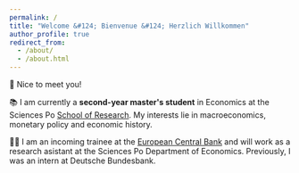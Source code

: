 ```yaml
---
permalink: /
title: "Welcome &#124; Bienvenue &#124; Herzlich Willkommen"
author_profile: true
redirect_from: 
  - /about/
  - /about.html
---
```


👋 Nice to meet you! 

📚 I am currently a  **second-year master's student** in Economics at the Sciences Po [School of Research](https://www.sciencespo.fr/ecole-recherche/en/academics/masters/master-economics/). My interests lie in macroeconomics, monetary policy and economic history.

👨‍💻 I am an incoming trainee at the [European Central Bank](https://www.ecb.europa.eu/home/html/index.en.html) and will work as a research asistant at the Sciences Po Department of Economics. Previously, I was an intern at Deutsche Bundesbank.

